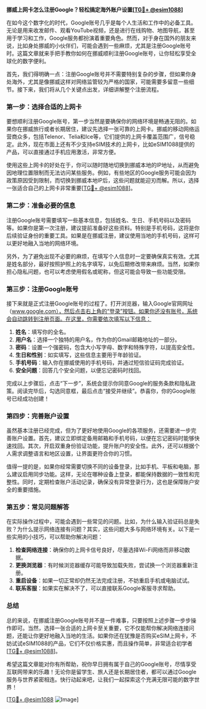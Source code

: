**挪威上网卡怎么注册Google？轻松搞定海外账户设置[[TG💪+ @esim1088](https://t.me/s/esim1088)]**

在如今这个数字化的时代，Google账号几乎是每个人生活和工作中的必备工具。无论是用来收发邮件、观看YouTube视频，还是进行在线购物、地图导航，甚至用于学习和工作，Google服务都扮演着重要角色。然而，对于身在国外的朋友来说，比如身处挪威的小伙伴们，可能会遇到一些麻烦，尤其是注册Google账号时。这篇文章就来手把手教你如何在挪威顺利注册Google账号，让你轻松享受全球化的数字便利。

首先，我们得明确一点：注册Google账号并不需要特别复杂的步骤，但如果你身处海外，尤其是像挪威这样对网络监管较为严格的国家，可能需要多留意一些细节。接下来，我们将从几个关键点出发，详细讲解整个注册流程。

### **第一步：选择合适的上网卡**
要想顺利注册Google账号，第一步当然是要确保你的网络环境是畅通无阻的。如果你在挪威旅行或者长期居住，建议先选择一张可靠的上网卡。挪威的移动网络运营商众多，包括Telenor、Telia和Ice等，它们提供的上网卡覆盖范围广，信号稳定。此外，现在市面上还有不少支持eSIM技术的上网卡，比如eSIM1088提供的产品，可以直接通过手机应用激活，非常方便。

使用这些上网卡的好处在于，你可以随时随地切换到挪威本地的IP地址，从而避免因地理位置限制而无法访问某些服务。例如，有些地区的Google服务可能会因为政策原因受到限制，而切换到挪威本地IP后，这些问题就能迎刃而解。所以，选择一张适合自己的上网卡非常重要[[TG💪+ @esim1088](https://t.me/s/esim1088)]。

### **第二步：准备必要的信息**
注册Google账号需要填写一些基本信息，包括姓名、生日、手机号码以及密码等。如果你是第一次注册，建议提前准备好这些资料。特别是手机号码，这将是你后续验证身份的重要工具。如果是在挪威注册，建议使用当地的手机号码，这样可以更好地融入当地的网络环境。

另外，为了避免出现不必要的麻烦，在填写个人信息时一定要确保真实有效。尤其是姓名部分，最好按照护照上的名字填写，以免后期修改带来麻烦。当然，如果你担心隐私问题，也可以考虑使用假名或昵称，但这可能会导致一些功能受限。

### **第三步：注册Google账号**
接下来就是正式注册Google账号的过程了。打开浏览器，输入Google官网网址（www.google.com），然后点击右上角的“登录”按钮。如果你还没有账号，系统会自动跳转到注册页面。在这里，你需要依次填写以下信息：

1. **姓名**：填写你的全名。
2. **用户名**：选择一个独特的用户名，作为你的Gmail邮箱地址的一部分。
3. **密码**：设置一个强密码，包含大小写字母、数字和特殊字符，以提高安全性。
4. **生日和性别**：如实填写，这些信息主要用于年龄验证。
5. **手机号码**：输入你在挪威使用的手机号码，并通过短信验证码完成验证。
6. **安全问题**：回答几个安全问题，以便忘记密码时找回。

完成以上步骤后，点击“下一步”，系统会提示你同意Google的服务条款和隐私政策。阅读完毕后，勾选同意框，最后点击“接受并继续”。恭喜你，你的Google账号已经成功创建！

### **第四步：完善账户设置**
虽然基本注册已经完成，但为了更好地使用Google的各项服务，还需要进一步完善账户设置。首先，建议立即绑定备用邮箱和手机号码，以便在忘记密码时能够快速找回。其次，开启双重身份验证功能，提升账户的安全性。此外，还可以根据个人需求调整语言和地区设置，让界面更符合你的习惯。

值得一提的是，如果你经常需要切换不同的设备登录，比如手机、平板和电脑，那么建议启用同步功能。这样，无论在哪种设备上登录，都能保持数据的一致性和完整性。同时，定期检查账户活动记录，确保没有异常登录行为，这也是保障账户安全的重要措施。

### **第五步：常见问题解答**
在实际操作过程中，可能会遇到一些常见的问题。比如，为什么输入验证码总是失败？为什么提示网络连接有问题？其实，这些问题大多与网络环境有关。以下是一些实用的小技巧，可以帮助你解决问题：

1. **检查网络连接**：确保你的上网卡信号良好，尽量选择Wi-Fi网络而非移动数据。
2. **更换浏览器**：有时候浏览器缓存可能导致加载失败，尝试换一个浏览器重新注册。
3. **重启设备**：如果一切正常却仍然无法完成注册，不妨重启手机或电脑试试。
4. **联系客服**：如果实在解决不了，可以直接联系Google客服寻求帮助。

### **总结**
总的来说，在挪威注册Google账号并不是一件难事，只要按照上述步骤一步步操作即可。当然，选择一张合适的上网卡至关重要，它不仅能帮你解决网络连接问题，还能让你更好地融入当地的生活。如果你还在犹豫是否购买eSIM上网卡，不妨试试eSIM1088的产品，它们不仅价格实惠，而且操作简单，非常适合初学者[[TG💪+ @esim1088](https://t.me/s/esim1088)]。

希望这篇文章能对你有所帮助，祝你早日拥有属于自己的Google账号，尽情享受互联网带来的乐趣！无论你是留学生、旅人还是长期居住者，都可以通过Google服务与世界紧密相连。快行动起来吧，让我们一起探索这个充满无限可能的数字世界！

[[TG💪+ @esim1088](https://t.me/s/esim1088) ![Image](https://i.postimg.cc/4NQfJmqS/Snipaste-2025-05-13-00-14-12.png)]